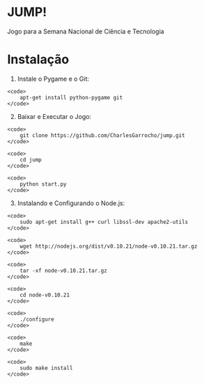 JUMP!
=====
Jogo para a Semana Nacional de Ciência e Tecnologia

# Instalação

  1. Instale o Pygame e o Git:

    <code>
        apt-get install python-pygame git
    </code>
   

  2. Baixar e Executar o Jogo:

    <code>
        git clone https://github.com/CharlesGarrocho/jump.git
    </code>

    <code>
        cd jump
    </code>

    <code>
        python start.py
    </code>

  3. Instalando e Configurando o Node.js:

    <code>
        sudo apt-get install g++ curl libssl-dev apache2-utils
    </code>

    <code>
        wget http://nodejs.org/dist/v0.10.21/node-v0.10.21.tar.gz
    </code>

    <code>
        tar -xf node-v0.10.21.tar.gz
    </code>

    <code>
        cd node-v0.10.21
    </code>

    <code>
        ./configure
    </code>

    <code>
        make
    </code>
 
    <code>
        sudo make install
    </code>
